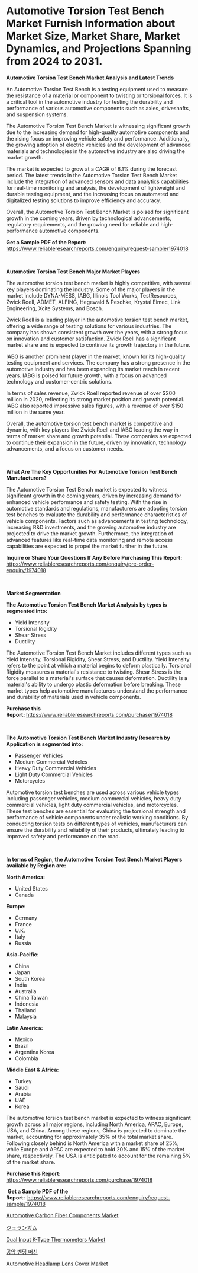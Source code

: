 <p><h1>Automotive Torsion Test Bench Market Furnish Information about Market Size, Market Share, Market Dynamics, and Projections Spanning from 2024 to 2031.</h1></p><p><strong>Automotive Torsion Test Bench Market Analysis and Latest Trends</strong></p>
<p><p>An Automotive Torsion Test Bench is a testing equipment used to measure the resistance of a material or component to twisting or torsional forces. It is a critical tool in the automotive industry for testing the durability and performance of various automotive components such as axles, driveshafts, and suspension systems.</p><p>The Automotive Torsion Test Bench Market is witnessing significant growth due to the increasing demand for high-quality automotive components and the rising focus on improving vehicle safety and performance. Additionally, the growing adoption of electric vehicles and the development of advanced materials and technologies in the automotive industry are also driving the market growth.</p><p>The market is expected to grow at a CAGR of 8.1% during the forecast period. The latest trends in the Automotive Torsion Test Bench Market include the integration of advanced sensors and data analytics capabilities for real-time monitoring and analysis, the development of lightweight and durable testing equipment, and the increasing focus on automated and digitalized testing solutions to improve efficiency and accuracy.</p><p>Overall, the Automotive Torsion Test Bench Market is poised for significant growth in the coming years, driven by technological advancements, regulatory requirements, and the growing need for reliable and high-performance automotive components.</p></p>
<p><strong>Get a Sample PDF of the Report:&nbsp;</strong> <a href="https://www.reliableresearchreports.com/enquiry/request-sample/1974018">https://www.reliableresearchreports.com/enquiry/request-sample/1974018</a></p>
<p>&nbsp;</p>
<p><strong>Automotive Torsion Test Bench Major Market Players</strong></p>
<p><p>The automotive torsion test bench market is highly competitive, with several key players dominating the industry. Some of the major players in the market include DYNA-MESS, IABG, Illinois Tool Works, TestResources, Zwick Roell, ADMET, ALFING, Hegewald & Peschke, Krystal Elmec, Link Engineering, Xcite Systems, and Bosch.</p><p>Zwick Roell is a leading player in the automotive torsion test bench market, offering a wide range of testing solutions for various industries. The company has shown consistent growth over the years, with a strong focus on innovation and customer satisfaction. Zwick Roell has a significant market share and is expected to continue its growth trajectory in the future.</p><p>IABG is another prominent player in the market, known for its high-quality testing equipment and services. The company has a strong presence in the automotive industry and has been expanding its market reach in recent years. IABG is poised for future growth, with a focus on advanced technology and customer-centric solutions.</p><p>In terms of sales revenue, Zwick Roell reported revenue of over $200 million in 2020, reflecting its strong market position and growth potential. IABG also reported impressive sales figures, with a revenue of over $150 million in the same year.</p><p>Overall, the automotive torsion test bench market is competitive and dynamic, with key players like Zwick Roell and IABG leading the way in terms of market share and growth potential. These companies are expected to continue their expansion in the future, driven by innovation, technology advancements, and a focus on customer needs.</p></p>
<p>&nbsp;</p>
<p><strong>What Are The Key Opportunities For Automotive Torsion Test Bench Manufacturers?</strong></p>
<p><p>The Automotive Torsion Test Bench market is expected to witness significant growth in the coming years, driven by increasing demand for enhanced vehicle performance and safety testing. With the rise in automotive standards and regulations, manufacturers are adopting torsion test benches to evaluate the durability and performance characteristics of vehicle components. Factors such as advancements in testing technology, increasing R&D investments, and the growing automotive industry are projected to drive the market growth. Furthermore, the integration of advanced features like real-time data monitoring and remote access capabilities are expected to propel the market further in the future.</p></p>
<p><strong>Inquire or Share Your Questions If Any Before Purchasing This Report:</strong> <a href="https://www.reliableresearchreports.com/enquiry/pre-order-enquiry/1974018">https://www.reliableresearchreports.com/enquiry/pre-order-enquiry/1974018</a></p>
<p>&nbsp;</p>
<p><strong>Market Segmentation</strong></p>
<p><strong>The Automotive Torsion Test Bench Market Analysis by types is segmented into:</strong></p>
<p><ul><li>Yield Intensity</li><li>Torsional Rigidity</li><li>Shear Stress</li><li>Ductility</li></ul></p>
<p><p>The Automotive Torsion Test Bench Market includes different types such as Yield Intensity, Torsional Rigidity, Shear Stress, and Ductility. Yield Intensity refers to the point at which a material begins to deform plastically. Torsional Rigidity measures a material's resistance to twisting. Shear Stress is the force parallel to a material's surface that causes deformation. Ductility is a material's ability to undergo plastic deformation before breaking. These market types help automotive manufacturers understand the performance and durability of materials used in vehicle components.</p></p>
<p><strong>Purchase this Report:&nbsp;</strong><a href="https://www.reliableresearchreports.com/purchase/1974018">https://www.reliableresearchreports.com/purchase/1974018</a></p>
<p>&nbsp;</p>
<p><strong>The Automotive Torsion Test Bench Market Industry Research by Application is segmented into:</strong></p>
<p><ul><li>Passenger Vehicles</li><li>Medium Commercial Vehicles</li><li>Heavy Duty Commercial Vehicles</li><li>Light Duty Commercial Vehicles</li><li>Motorcycles</li></ul></p>
<p><p>Automotive torsion test benches are used across various vehicle types including passenger vehicles, medium commercial vehicles, heavy duty commercial vehicles, light duty commercial vehicles, and motorcycles. These test benches are essential for evaluating the torsional strength and performance of vehicle components under realistic working conditions. By conducting torsion tests on different types of vehicles, manufacturers can ensure the durability and reliability of their products, ultimately leading to improved safety and performance on the road.</p></p>
<p>&nbsp;</p>
<p><strong>In terms of Region, the Automotive Torsion Test Bench Market Players available by Region are:</strong></p>
<p>
    <p> <strong> North America: </strong>
        <ul>
            <li>United States</li>
            <li>Canada</li>
        </ul>
        </p> 
    <p> <strong> Europe: </strong>
        <ul>
            <li>Germany</li>
            <li>France</li>
            <li>U.K.</li>
            <li>Italy</li>
            <li>Russia</li>
        </ul>
        </p> 
    <p> <strong> Asia-Pacific: </strong>
        <ul>
            <li>China</li>
            <li>Japan</li>
            <li>South Korea</li>
            <li>India</li>
            <li>Australia</li>
            <li>China Taiwan</li>
            <li>Indonesia</li>
            <li>Thailand</li>
            <li>Malaysia</li>
        </ul>
        </p> 
    <p> <strong> Latin America: </strong>
        <ul>
            <li>Mexico</li>
            <li>Brazil</li>
            <li>Argentina Korea</li>
            <li>Colombia</li>
        </ul>
        </p> 
    <p> <strong> Middle East & Africa: </strong>
        <ul>
            <li>Turkey</li>
            <li>Saudi</li>
            <li>Arabia</li>
            <li>UAE</li>
            <li>Korea</li>
        </ul>
    </p>
    </p>
<p><p>The automotive torsion test bench market is expected to witness significant growth across all major regions, including North America, APAC, Europe, USA, and China. Among these regions, China is projected to dominate the market, accounting for approximately 35% of the total market share. Following closely behind is North America with a market share of 25%, while Europe and APAC are expected to hold 20% and 15% of the market share, respectively. The USA is anticipated to account for the remaining 5% of the market share.</p></p>
<p><strong>Purchase this Report: </strong><a href="https://www.reliableresearchreports.com/purchase/1974018">https://www.reliableresearchreports.com/purchase/1974018</a></p>
<p>&nbsp;<strong>Get a Sample PDF of the Report:&nbsp;&nbsp;</strong><a href="https://www.reliableresearchreports.com/enquiry/request-sample/1974018">https://www.reliableresearchreports.com/enquiry/request-sample/1974018</a></p>
<p><strong></strong></p>
<p><p><a href="https://github.com/fiixsa/Market-Research-Report-List-1/blob/main/automotive-carbon-fiber-components-market.md">Automotive Carbon Fiber Components Market</a></p><p><a href="https://github.com/xemfu2379520/Market-Research-Report-List-1/blob/main/3798457189149.md">ジェランガム</a></p><p><a href="https://issuu.com/reportprime-2/docs/dual-input-k-type-thermometers-market-size-2030.pp">Dual Input K-Type Thermometers Market</a></p><p><a href="https://medium.com/@ronateganok8lzhvasjs9youd/%EC%95%95%EC%B6%95-%EA%B3%A1%EB%A5%A0-%EA%B8%B0%EA%B3%84-%EC%8B%9C%EC%9E%A5-%EA%B7%9C%EB%AA%A8-%EC%8B%9C%EC%9E%A5-%EC%A0%84%EB%A7%9D-%EB%B0%8F-%EC%8B%9C%EC%9E%A5-%EC%98%88%EC%B8%A1-2024%EB%85%84%EB%B6%80%ED%84%B0-2031%EB%85%84%EA%B9%8C%EC%A7%80-1a61ee0082b4">공압 벤딩 머신</a></p><p><a href="https://github.com/Airanohannonzb68e5pb53oc1/Market-Research-Report-List-1/blob/main/automotive-headlamp-lens-cover-market.md">Automotive Headlamp Lens Cover Market</a></p></p>